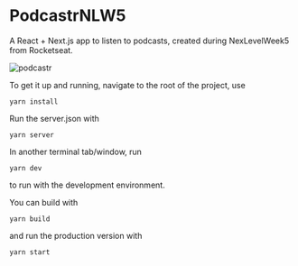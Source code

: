 # PodcastrNLW5
A React + Next.js app to listen to podcasts, created during NexLevelWeek5 from Rocketseat.

![podcastr](https://user-images.githubusercontent.com/20357976/121385043-27924a80-c91f-11eb-8e59-7b91283afd9f.png)

To get it up and running, navigate to the root of the project, use
```
yarn install
```
Run the server.json with
```
yarn server
```
In another terminal tab/window, run
```
yarn dev
```
to run with the development environment. 

You can build with
```
yarn build
```
and run the production version with
```
yarn start
```
